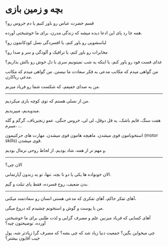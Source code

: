 ﻿<h1>بچه و زمین بازی</h1>

<p>قسم حضرت عباس رو باور کنیم یا دم خروس رو؟</p>
<p>همه جا رد پای این ادعا دیده میشه که زندگی مدرن، برای ما خوشبختی آورده.</p>
<p>لباسشویی رو باور کنم، یا افسردگی نسل کودکانمون رو؟</p>
<p>مخابرات رو باور کنم، یا ترافیک و آلودگی و سر و صدا رو؟</p>
<p>غذای فست فود رو باور کنم، یا اینکه یه شب نمیتونیم سری با دل خوش رو بالش بذاریم؟</p>
<p>من گواهی میدم که مکاتب مدعی به فکر سعادت ما نیستن. من گواهی میدم که مکاتب مدعی ریاکارن.</p>
<p>من یه صدای خفیفم، که شکست شما رو فریاد میزنم.</p>
<hr />
<p>من از نسلی هستم که توی کوچه بازی میکردیم.</p>
<p>میدویدیم، میپریدیم.</p>
<p>هفت سنگ، قایم باشک، یه قل دوقل، لی لی، خروس جنگی، عمو زنجیرباف، گرگم و گله میبرم، …</p>
<p>استخونامون قوی میشدن. ماهیچه هامون قوی میشدن. مهارت های حرکتیمون (motor skills) قوی میشدن.</p>
<p>و مهم تر از همه، شاد بودیم. از لحاظ روحی نرمال بودیم.</p>
<hr />
<p>الان چی؟</p>
<p>الان خونواده ها یکی یا دو تا بچه، تنها، تو یه زندون آپارتمانی.</p>
<p>بدن ضعیف، روح فسرده، فقط پای تبلت و گیم.</p>
<hr />
<p>آهای تفکر حاکم، آهای تفکری که مدعی هستی انسان رو سعادتمند میکنی،</p>
<p>من با پوست و گوش و استخونم چشیدم که دروغ میگی.</p>
<p>آهای کسایی که فریاد میزنین علم و مصرف گرایی و لذت طلبی برای ما خوشبختی آورده، توضیحتون چیه؟</p>
<p>چی میخواین بگین؟ جمعیت دنیا زیاد شد که چی بشه؟ که مصرف گرا زیادتر شه، پول جیب آقایون بیشتر؟</p>